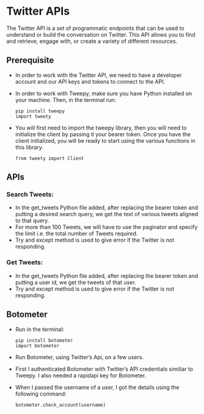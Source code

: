 # Twitter APIs

The Twitter API is a set of programmatic endpoints that can be used to understand or build the conversation on Twitter. This API allows you to find and retrieve, engage with, or create a variety of different resources. 

## Prerequisite

- In order to work with the Twitter API, we need to have a developer account and our API keys and tokens to connect to the API.

- In order to work with Tweepy, make sure you have Python installed on your machine. Then, in the terminal run:

      pip install tweepy
      import tweety

- You will first need to import the tweepy library, then you will need to initialize the client by passing it your bearer token. Once you have the client initialized, you will be ready to start using the various functions in this library.

      from tweety import Client

## APIs

### Search Tweets:
- In the get_tweets Python file added, after replacing the bearer token and putting a desired search query, we get the text of various tweets aligned to that query. 
- For more than 100 Tweets, we will have to use the paginator and specify the limit i.e. the total number of Tweets required.
- Try and except method is used to give error if the Twitter is not responding. 

### Get Tweets:
- In the get_tweets Python file added, after replacing the bearer token and putting a user id, we get the tweets of that user. 
- Try and except method is used to give error if the Twitter is not responding. 

## Botometer

- Run in the terminal:
      
      pip install botometer
      import botometer

- Run Botometer, using Twitter’s Api, on a few users.
- First I authenticated Botometer with Twitter’s API credentials similiar to Tweepy. I also needed a rapidapi key for Botometer.
- When I passed the username of a user, I got the details using the following command:

      botometer.check_account(username)
